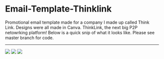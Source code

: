 # Email-Template-Thinklink
Promotional email template made for a company I made up called Think Link. 
Designs were all made in Canva. ThinkLink, the next big P2P netowrking platform!
Below is a quick snip of what it looks like. Please see master branch for code.  

<hr>
<img src="https://i.ibb.co/phffg3H/Thinklink1.png">
<img src="https://i.ibb.co/K2BFj2h/Thinklink2.png">
<img src="https://i.ibb.co/bzMGXbP/Thinklink3.png">
